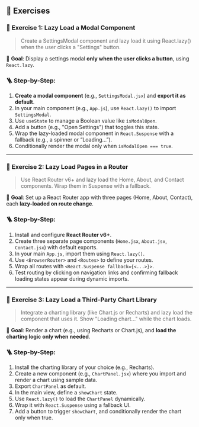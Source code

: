 ## 🧠 Exercises

### 🔸 Exercise 1: Lazy Load a Modal Component

> Create a SettingsModal component and lazy load it using React.lazy() when the user clicks a "Settings" button.

📌 **Goal**: Display a settings modal **only when the user clicks a button**, using `React.lazy`.

### 🪜 Step-by-Step:

1. **Create a modal component** (e.g., `SettingsModal.jsx`) and **export it as default**.
2. In your main component (e.g., `App.js`), use `React.lazy()` to import `SettingsModal`.
3. Use `useState` to manage a Boolean value like `isModalOpen`.
4. Add a button (e.g., "Open Settings") that toggles this state.
5. Wrap the lazy-loaded modal component in `React.Suspense` with a fallback (e.g., a spinner or “Loading…”).
6. Conditionally render the modal only when `isModalOpen === true`.

---

### 🔸 Exercise 2: Lazy Load Pages in a Router

> Use React Router v6+ and lazy load the Home, About, and Contact components. Wrap them in Suspense with a fallback.

📌 **Goal**: Set up a React Router app with three pages (Home, About, Contact), each **lazy-loaded on route change**.

### 🪜 Step-by-Step:

1. Install and configure **React Router v6+**.
2. Create three separate page components (`Home.jsx`, `About.jsx`, `Contact.jsx`) with default exports.
3. In your main `App.js`, import them using `React.lazy()`.
4. Use `<BrowserRouter>` and `<Routes>` to define your routes.
5. Wrap all routes with `<React.Suspense fallback={<...>}>`.
6. Test routing by clicking on navigation links and confirming fallback loading states appear during dynamic imports.

---

### 🔸 Exercise 3: Lazy Load a Third-Party Chart Library

> Integrate a charting library (like Chart.js or Recharts) and lazy load the component that uses it. Show "Loading chart..." while the chart loads.

📌 **Goal**: Render a chart (e.g., using Recharts or Chart.js), and **load the charting logic only when needed**.

### 🪜 Step-by-Step:

1. Install the charting library of your choice (e.g., Recharts).
2. Create a new component (e.g., `ChartPanel.jsx`) where you import and render a chart using sample data.
3. Export `ChartPanel` as default.
4. In the main view, define a `showChart` state.
5. Use `React.lazy()` to load the `ChartPanel` dynamically.
6. Wrap it with `React.Suspense` using a fallback UI.
7. Add a button to trigger `showChart`, and conditionally render the chart only when true.
